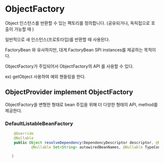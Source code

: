 # ObjectFactory

Object 인스턴스를 반환할 수 있는 팩토리를 정의합니다. (공유되거나, 독릭접으로 호출이 가능할 때 )

일반적으로 새 인스턴스(프로토타입)를 반환할 때 사용된다. 

FactoryBean 와 유사하지만, 대게 FactoryBean SPI instances를 제공하는 목적이다. 

ObjectFactory가 주입되어서 ObjectFactory의 API 를 사용할 수 있다.

ex) getObject 사용하여 예외 핸들링을 한다. 

## ObjectProvider implement ObjectFactory

ObjectFactory을 변형한 형태로 bean 주입을 위해 더 다양한 형태의 API, method를 제공한다. 


### DefaultListableBeanFactory

~~~java
    @Override
    @Nullable
    public Object resolveDependency(DependencyDescriptor descriptor, @Nullable String requestingBeanName,
			@Nullable Set<String> autowiredBeanNames, @Nullable TypeConverter typeConverter) throws BeansException {
    
   }
~~~